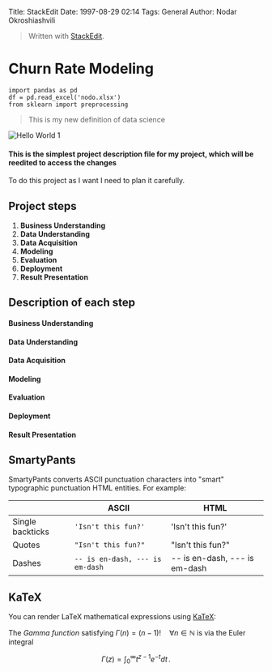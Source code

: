 Title: StackEdit
Date: 1997-08-29 02:14
Tags: General
Author: Nodar Okroshiashvili



> Written with [StackEdit](https://stackedit.io/).

# Churn Rate Modeling

    import pandas as pd
    df = pd.read_excel('nodo.xlsx')
    from sklearn import preprocessing
> This is my new definition of data science

![Hello World 1]({static}../../images/Figure_1.png "Hello World 2")

#### This is the simplest project description file for my project, which will be reedited to access the changes 


To do this project as I want I need to plan it carefully.


## Project steps

1. **Business Understanding**
2. **Data Understanding**
3. **Data Acquisition**
4. **Modeling**
5. **Evaluation**
6. **Deployment**
7. **Result Presentation**

## Description of each step

#### Business Understanding


#### Data Understanding


#### Data Acquisition


#### Modeling


#### Evaluation


#### Deployment


#### Result Presentation







## SmartyPants

SmartyPants converts ASCII punctuation characters into "smart" typographic punctuation HTML entities. For example:

|                |ASCII                          |HTML                         |
|----------------|-------------------------------|-----------------------------|
|Single backticks|`'Isn't this fun?'`            |'Isn't this fun?'            |
|Quotes          |`"Isn't this fun?"`            |"Isn't this fun?"            |
|Dashes          |`-- is en-dash, --- is em-dash`|-- is en-dash, --- is em-dash|


## KaTeX

You can render LaTeX mathematical expressions using [KaTeX](https://khan.github.io/KaTeX/):

The *Gamma function* satisfying $\Gamma(n) = (n-1)!\quad\forall n\in\mathbb N$ is via the Euler integral

$$
\Gamma(z) = \int_0^\infty t^{z-1}e^{-t}dt\,.
$$
<!--stackedit_data:
eyJoaXN0b3J5IjpbLTEzOTUyNjYyOSw3MzA5OTgxMTZdfQ==
-->
